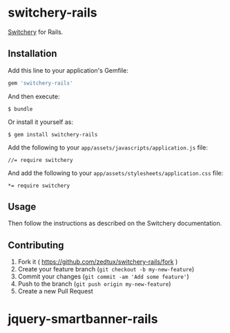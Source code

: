 # switchery-rails

[Switchery](https://github.com/abpetkov/switchery) for Rails.

## Installation

Add this line to your application's Gemfile:

```ruby
gem 'switchery-rails'
```

And then execute:

    $ bundle

Or install it yourself as:

    $ gem install switchery-rails

Add the following to your `app/assets/javascripts/application.js` file:

    //= require switchery

And add the following to your `app/assets/stylesheets/application.css` file:

    *= require switchery

## Usage

Then follow the instructions as described on the Switchery documentation.

## Contributing

1. Fork it ( https://github.com/zedtux/switchery-rails/fork )
2. Create your feature branch (`git checkout -b my-new-feature`)
3. Commit your changes (`git commit -am 'Add some feature'`)
4. Push to the branch (`git push origin my-new-feature`)
5. Create a new Pull Request
# jquery-smartbanner-rails
